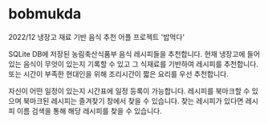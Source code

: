 # bobmukda
2022/12 냉장고 재료 기반 음식 추천 어플 프로젝트 '밥먹다'

SQLite DB에 저장된 농림축산식품부 음식 레시피들을 추천합니다.
현재 냉장고에 들어있는 음식이 무엇이 있는지 기록할 수 있고 그 식재료를 기반하여 레시피를 추천합니다.
또는 시간이 부족한 현대인을 위해 조리시간이 짧은 요리를 우선 추천합니다.

자신이 어떤 일정이 있는지 시간표에 일정 등록이 가능합니다.
레시피를 북마크할 수 있으며 북마크된 레시피는 즐겨찾기 창에서 찾을 수 있습니다.
찾는 레시피가 있다면 레시피 이름 검색을 통해 해당 레시피를 찾을 수 있습니다.
